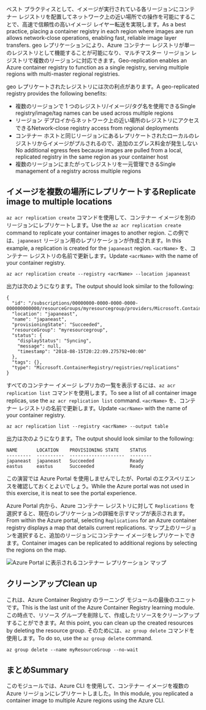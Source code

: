 <span data-ttu-id="df5ed-101">ベスト プラクティスとして、イメージが実行されている各リージョンにコンテナー レジストリを配置してネットワーク上の近い場所での操作を可能にすることで、高速で信頼性の高いイメージ レイヤー転送を実現します。</span><span class="sxs-lookup"><span data-stu-id="df5ed-101">As a best practice, placing a container registry in each region where images are run allows network-close operations, enabling fast, reliable image layer transfers.</span></span> <span data-ttu-id="df5ed-102">geo レプリケーションにより、Azure コンテナー レジストリが単一のレジストリとして機能することが可能になり、マルチマスター リージョン レジストリで複数のリージョンに対応できます。</span><span class="sxs-lookup"><span data-stu-id="df5ed-102">Geo-replication enables an Azure container registry to function as a single registry, serving multiple regions with multi-master regional registries.</span></span>

<span data-ttu-id="df5ed-103">geo レプリケートされたレジストリには次の利点があります。</span><span class="sxs-lookup"><span data-stu-id="df5ed-103">A geo-replicated registry provides the following benefits:</span></span>

* <span data-ttu-id="df5ed-104">複数のリージョンで 1 つのレジストリ/イメージ/タグ名を使用できる</span><span class="sxs-lookup"><span data-stu-id="df5ed-104">Single registry/image/tag names can be used across multiple regions</span></span>
* <span data-ttu-id="df5ed-105">リージョン デプロイからネットワーク上の近い場所のレジストリにアクセスできる</span><span class="sxs-lookup"><span data-stu-id="df5ed-105">Network-close registry access from regional deployments</span></span>
* <span data-ttu-id="df5ed-106">コンテナー ホストと同じリージョンにあるレプリケートされたローカルのレジストリからイメージがプルされるので、追加のエグレス料金が発生しない</span><span class="sxs-lookup"><span data-stu-id="df5ed-106">No additional egress fees because images are pulled from a local, replicated registry in the same region as your container host</span></span>
* <span data-ttu-id="df5ed-107">複数のリージョンにまたがってレジストリを一元管理できる</span><span class="sxs-lookup"><span data-stu-id="df5ed-107">Single management of a registry across multiple regions</span></span>

## <a name="replicate-image-to-multiple-locations"></a><span data-ttu-id="df5ed-108">イメージを複数の場所にレプリケートする</span><span class="sxs-lookup"><span data-stu-id="df5ed-108">Replicate image to multiple locations</span></span>

<span data-ttu-id="df5ed-109">`az acr replication create` コマンドを使用して、コンテナー イメージを別のリージョンにレプリケートします。</span><span class="sxs-lookup"><span data-stu-id="df5ed-109">Use the `az acr replication create` command to replicate your container images to another region.</span></span> <span data-ttu-id="df5ed-110">この例では、`japaneast` リージョン用のレプリケーションが作成されます。</span><span class="sxs-lookup"><span data-stu-id="df5ed-110">In this example, a replication is created for the `japaneast` region.</span></span> <span data-ttu-id="df5ed-111">`<acrName>` を、コンテナー レジストリの名前で更新します。</span><span class="sxs-lookup"><span data-stu-id="df5ed-111">Update `<acrName>` with the name of your container registry.</span></span>

```azurecli
az acr replication create --registry <acrName> --location japaneast
```

<span data-ttu-id="df5ed-112">出力は次のようになります。</span><span class="sxs-lookup"><span data-stu-id="df5ed-112">The output should look similar to the following:</span></span>

```console
{
  "id": "/subscriptions/00000000-0000-0000-0000-000000000000/resourceGroups/myresourcegroup/providers/Microsoft.ContainerRegistry/registries/myACR0007/replications/japaneast",
  "location": "japaneast",
  "name": "japaneast",
  "provisioningState": "Succeeded",
  "resourceGroup": "myresourcegroup",
  "status": {
    "displayStatus": "Syncing",
    "message": null,
    "timestamp": "2018-08-15T20:22:09.275792+00:00"
  },
  "tags": {},
  "type": "Microsoft.ContainerRegistry/registries/replications"
}
```

<span data-ttu-id="df5ed-113">すべてのコンテナー イメージ レプリカの一覧を表示するには、`az acr replication list` コマンドを使用します。</span><span class="sxs-lookup"><span data-stu-id="df5ed-113">To see a list of all container image replicas, use the `az acr replication list` command.</span></span> <span data-ttu-id="df5ed-114">`<acrName>` を、コンテナー レジストリの名前で更新します。</span><span class="sxs-lookup"><span data-stu-id="df5ed-114">Update `<acrName>` with the name of your container registry.</span></span>

```azurecli
az acr replication list --registry <acrName> --output table
```

<span data-ttu-id="df5ed-115">出力は次のようになります。</span><span class="sxs-lookup"><span data-stu-id="df5ed-115">The output should look similar to the following:</span></span>

```console
NAME       LOCATION    PROVISIONING STATE    STATUS
---------  ----------  --------------------  --------
japaneast  japaneast   Succeeded             Ready
eastus     eastus      Succeeded             Ready
```

<span data-ttu-id="df5ed-116">この演習では Azure Portal を使用しませんでしたが、Portal のエクスペリエンスを確認しておくとよいでしょう。</span><span class="sxs-lookup"><span data-stu-id="df5ed-116">While the Azure portal was not used in this exercise, it is neat to see the portal experience.</span></span>

<span data-ttu-id="df5ed-117">Azure Portal 内から、Azure コンテナー レジストリに対して `Replications` を選択すると、現在のレプリケーションの詳細を示すマップが表示されます。</span><span class="sxs-lookup"><span data-stu-id="df5ed-117">From within the Azure portal, selecting `Replications` for an Azure container registry displays a map that details current replications.</span></span> <span data-ttu-id="df5ed-118">マップ上のリージョンを選択すると、追加のリージョンにコンテナー イメージをレプリケートできます。</span><span class="sxs-lookup"><span data-stu-id="df5ed-118">Container images can be replicated to additional regions by selecting the regions on the map.</span></span>

![Azure Portal に表示されるコンテナー レプリケーション マップ](../media/replication-map.png)

## <a name="clean-up"></a><span data-ttu-id="df5ed-120">クリーンアップ</span><span class="sxs-lookup"><span data-stu-id="df5ed-120">Clean up</span></span>

<span data-ttu-id="df5ed-121">これは、Azure Container Registry のラーニング モジュールの最後のユニットです。</span><span class="sxs-lookup"><span data-stu-id="df5ed-121">This is the last unit of the Azure Container Registry learning module.</span></span> <span data-ttu-id="df5ed-122">この時点で、リソース グループを削除して、作成したリソースをクリーンアップすることができます。</span><span class="sxs-lookup"><span data-stu-id="df5ed-122">At this point, you can clean up the created resources by deleting the resource group.</span></span> <span data-ttu-id="df5ed-123">そのためには、`az group delete` コマンドを使用します。</span><span class="sxs-lookup"><span data-stu-id="df5ed-123">To do so, use the `az group delete` command.</span></span>

```azurecli
az group delete --name myResourceGroup --no-wait
```

## <a name="summary"></a><span data-ttu-id="df5ed-124">まとめ</span><span class="sxs-lookup"><span data-stu-id="df5ed-124">Summary</span></span>

<span data-ttu-id="df5ed-125">このモジュールでは、Azure CLI を使用して、コンテナー イメージを複数の Azure リージョンにレプリケートしました。</span><span class="sxs-lookup"><span data-stu-id="df5ed-125">In this module, you replicated a container image to multiple Azure regions using the Azure CLI.</span></span>